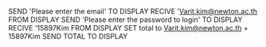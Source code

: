 SEND 'Please enter the email' TO DISPLAY
RECIVE 'Varit.kim@newton.ac.th FROM DISPLAY
SEND 'Please enter the password to login' TO DISPLAY
RECIVE '15897Kim FROM DISPLAY
SET total to Varit.kim@newton.ac.th + 15897Kim
SEND TOTAL TO DISPLAY
